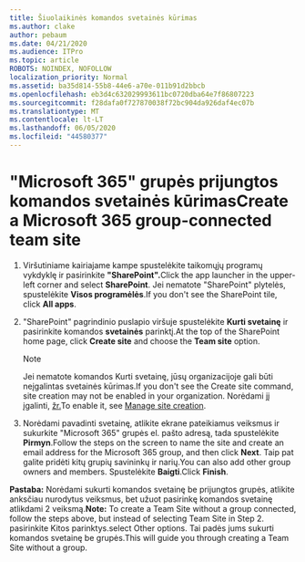 ```yaml
---
title: Šiuolaikinės komandos svetainės kūrimas
ms.author: clake
author: pebaum
ms.date: 04/21/2020
ms.audience: ITPro
ms.topic: article
ROBOTS: NOINDEX, NOFOLLOW
localization_priority: Normal
ms.assetid: ba35d814-55b8-44e6-a70e-011b91d2bbcb
ms.openlocfilehash: eb3d4c632029993611bc0720dba64e7f86807223
ms.sourcegitcommit: f28dafa0f727870038f72bc904da926daf4ec07b
ms.translationtype: MT
ms.contentlocale: lt-LT
ms.lasthandoff: 06/05/2020
ms.locfileid: "44580377"
---
```

# <a name="create-a-microsoft-365-group-connected-team-site"></a><span data-ttu-id="610cc-102">"Microsoft 365" grupės prijungtos komandos svetainės kūrimas</span><span class="sxs-lookup"><span data-stu-id="610cc-102">Create a Microsoft 365 group-connected team site</span></span>

1. <span data-ttu-id="610cc-103">Viršutiniame kairiajame kampe spustelėkite taikomųjų programų vykdyklę ir pasirinkite **"SharePoint".**</span><span class="sxs-lookup"><span data-stu-id="610cc-103">Click the app launcher in the upper-left corner and select **SharePoint**.</span></span> <span data-ttu-id="610cc-104">Jei nematote "SharePoint" plytelės, spustelėkite **Visos programėlės**.</span><span class="sxs-lookup"><span data-stu-id="610cc-104">If you don't see the SharePoint tile, click **All apps**.</span></span>
    
2. <span data-ttu-id="610cc-105">"SharePoint" pagrindinio puslapio viršuje spustelėkite **Kurti svetainę** ir pasirinkite komandos **svetainės** parinktį.</span><span class="sxs-lookup"><span data-stu-id="610cc-105">At the top of the SharePoint home page, click **Create site** and choose the **Team site** option.</span></span> 
    
    > [!NOTE]
    > <span data-ttu-id="610cc-106">Jei nematote komandos Kurti svetainę, jūsų organizacijoje gali būti neįgalintas svetainės kūrimas.</span><span class="sxs-lookup"><span data-stu-id="610cc-106">If you don't see the Create site command, site creation may not be enabled in your organization.</span></span> <span data-ttu-id="610cc-107">Norėdami jį įgalinti, [žr.](https://go.microsoft.com/fwlink/?linkid=2009644)</span><span class="sxs-lookup"><span data-stu-id="610cc-107">To enable it, see [Manage site creation](https://go.microsoft.com/fwlink/?linkid=2009644).</span></span> 
  
3. <span data-ttu-id="610cc-108">Norėdami pavadinti svetainę, atlikite ekrane pateikiamus veiksmus ir sukurkite "Microsoft 365" grupės el. pašto adresą, tada spustelėkite **Pirmyn**.</span><span class="sxs-lookup"><span data-stu-id="610cc-108">Follow the steps on the screen to name the site and create an email address for the Microsoft 365 group, and then click **Next**.</span></span> <span data-ttu-id="610cc-109">Taip pat galite pridėti kitų grupių savininkų ir narių.</span><span class="sxs-lookup"><span data-stu-id="610cc-109">You can also add other group owners and members.</span></span> <span data-ttu-id="610cc-110">Spustelėkite **Baigti**.</span><span class="sxs-lookup"><span data-stu-id="610cc-110">Click **Finish**.</span></span>
  
 <span data-ttu-id="610cc-111">**Pastaba:** Norėdami sukurti komandos svetainę be prijungtos grupės, atlikite anksčiau nurodytus veiksmus, bet užuot pasirinkę komandos svetainę atlikdami 2 veiksmą.</span><span class="sxs-lookup"><span data-stu-id="610cc-111">**Note:** To create a Team Site without a group connected, follow the steps above, but instead of selecting Team Site in Step 2.</span></span> <span data-ttu-id="610cc-112">pasirinkite Kitos parinktys.</span><span class="sxs-lookup"><span data-stu-id="610cc-112">select Other options.</span></span> <span data-ttu-id="610cc-113">Tai padės jums sukurti komandos svetainę be grupės.</span><span class="sxs-lookup"><span data-stu-id="610cc-113">This will guide you through creating a Team Site without a group.</span></span> 
    

